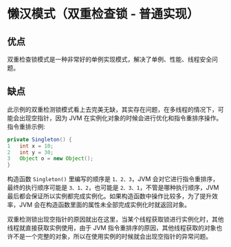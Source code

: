 # 懒汉模式（双重检查锁 - 普通实现）

## 优点

双重检查锁模式是一种非常好的单例实现模式，解决了单例、性能、线程安全问题。

## 缺点

此示例的双重检测锁模式看上去完美无缺，其实存在问题，在多线程的情况下，可能会出现空指针，因为 JVM 在实例化对象的时候会进行优化和指令重排序操作。指令重排示例:

```java
private Singleton() {
1   int x = 10;
2   int y = 30;
3   Object o = new Object();
}
```

构造函数 ```Singleton()``` 里编写的顺序是 ```1、2、3```，JVM 会对它进行指令重排序，最终的执行顺序可能是 ```3、1、2```，也可能是 ```2、3、1```，不管是哪种执行顺序，JVM 最后都会保证所以实例都完成实例化。如果构造函数中操作比较多，为了提升效率，JVM 会在构造函数里面的属性未全部完成实例化时就返回对象。

双重检测锁出现空指针的原因就出在这里，当某个线程获取锁进行实例化时，其他线程就直接获取实例使用，由于 JVM 指令重排序的原因，其他线程获取的对象也许不是一个完整的对象，所以在使用实例的时候就会出现空指针的异常问题。
